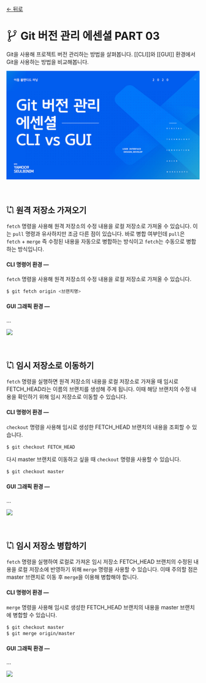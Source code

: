 [← 뒤로](./README.md)

# <img src="./assets/icon-git-1.png" alt style="width: 30px; vertical-align: -5px"> Git 버전 관리 에센셜 PART 03

Git을 사용해 프로젝트 버전 관리하는 방법을 살펴봅니다. [[CLI]]와 [[GUI]] 환경에서 Git을 사용하는 방법을 비교해봅니다.

<a href="https://bit.ly/GIT_ESSENTIAL" target="_blank"><img src="./assets/00-COVER.jpg" alt /></a>

<br>

<!-- ----------------------------------------------------------------------- -->


## <img src="./assets/icon-git-2.png" alt style="width: 20px; vertical-align: -1px"> 원격 저장소 가져오기

`fetch` 명령을 사용해 원격 저장소의 수정 내용을 로컬 저장소로 가져올 수 있습니다. 이는 `pull` 명령과 유사하지만 조금 다른 점이 있습니다. 바로 병합 여부인데 `pull`은 `fetch` + `merge` 즉 수정된 내용을 자동으로 병합하는 방식이고 `fetch`는 수동으로 병합하는 방식입니다. 

#### CLI 명령어 환경 —

`fetch` 명령을 사용해 원격 저장소의 수정 내용을 로컬 저장소로 가져올 수 있습니다.

```sh
$ git fetch origin <브랜치명>
```


#### GUI 그래픽 환경 —

...

![](assets/파일명.png)

<br>

<!-- ----------------------------------------------------------------------- -->
## <img src="./assets/icon-git-2.png" alt style="width: 20px; vertical-align: -1px"> 임시 저장소로 이동하기

`fetch` 명령을 실행하면 원격 저장소의 내용을 로컬 저장소로 가져올 때 임시로 FETCH_HEAD라는 이름의 브랜치를 생성해 주게 됩니다. 이때 해당 브랜치의 수정 내용을 확인하기 위해 임시 저장소로 이동할 수 있습니다.  

#### CLI 명령어 환경 —

`checkout` 명령을 사용해 임시로 생성한 FETCH_HEAD 브랜치의 내용을 조회할 수 있습니다. 

```sh
$ git checkout FETCH_HEAD
```

다시 master 브랜치로 이동하고 싶을 때 `checkout` 명령을 사용할 수 있습니다. 

```sh
$ git checkout master
```

#### GUI 그래픽 환경 —

...

![](assets/파일명.png)

<br>
<!-- ----------------------------------------------------------------------- -->

## <img src="./assets/icon-git-2.png" alt style="width: 20px; vertical-align: -1px"> 임시 저장소 병합하기

`fetch` 명령을 실행하여 로컬로 가져온 임시 저장소 FETCH_HEAD 브랜치의 수정된 내용을 로컬 저장소에 반영하기 위해 `merge` 명령을 사용할 수 있습니다. 이때 주의할 점은 master 브랜치로 이동 후 `merge`을 이용해 병합해야 합니다. 

#### CLI 명령어 환경 —

`merge` 명령을 사용해 임시로 생성한 FETCH_HEAD 브랜치의 내용을 master 브랜치에 병합할 수 있습니다. 

```sh
$ git checkout master
$ git merge origin/master
```

#### GUI 그래픽 환경 —

...

![](assets/파일명.png)

<br>
<!-- ----------------------------------------------------------------------- -->
